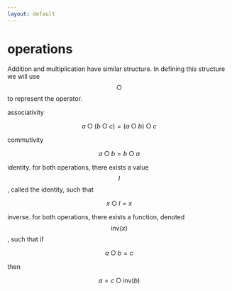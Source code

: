 ```yaml
---
layout: default
---
```


# operations

Addition and multiplication have similar structure.
In defining this structure we will use $$\bigcirc$$ to represent the operator.

associativity

$$
a \bigcirc (b \bigcirc c) = (a \bigcirc b) \bigcirc c
$$

commutivity

$$
a \bigcirc b = b \bigcirc a
$$

identity. for both operations, there exists a value $$I$$, called the identity, such that

$$
x \bigcirc I = x
$$

inverse. for both operations, there exists a function, denoted $$\mathrm{inv}(x)$$, such that if

$$
a \bigcirc b = c
$$

then

$$
a = c \bigcirc \mathrm{inv}(b)
$$


